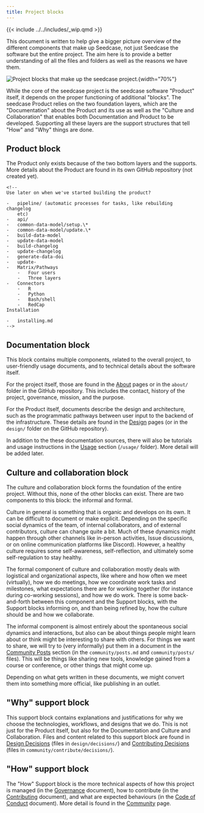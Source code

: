 ```yaml
---
title: Project blocks
---
```


{{< include ../../includes/_wip.qmd >}}

This document is written to help give a bigger picture overview of the
different components that make up Seedcase, not just Seedcase the
software but the entire project. The aim here is to provide a better
understanding of all the files and folders as well as the reasons we
have them.

![Project blocks that make up the seedcase
project.](images/project-blocks.svg){width="70%"}

While the core of the seedcase project is the seedcase software
"Product" itself, it depends on the proper functioning of additional
"blocks". The seedcase Product relies on the two foundation layers,
which are the "Documentation" about the Product and its use as well as
the "Culture and Collaboration" that enables both Documentation and
Product to be developed. Supporting all these layers are the support
structures that tell "How" and "Why" things are done.

## Product block

The Product only exists because of the two bottom layers and the
supports. More details about the Product are found in its own GitHub
repository (not created yet).

```{=html}
<!--
Use later on when we've started building the product?

-   pipeline/ (automatic processes for tasks, like rebuilding changelog
    etc)
-   api/
-   common-data-model/setup.\*
-   common-data-model/update.\*
-   build-data-model
-   update-data-model
-   build-changelog
-   update-changelog
-   generate-data-doi
-   update-
-   Matrix/Pathways
    -   Four users
    -   Three layers
-   Connectors
    -   R
    -   Python
    -   Bash/shell
    -   RedCap
Installation

-   installing.md
-->
```
## Documentation block

This block contains multiple components, related to the overall project,
to user-friendly usage documents, and to technical details about the
software itself.

For the project itself, those are found in the [About](/about/index.md)
pages or in the `about/` folder in the GitHub repository. This includes
the contact, history of the project, governance, mission, and the
purpose.

For the Product itself, documents describe the design and architecture,
such as the programmatic pathways between user input to the backend of
the infrastructure. These details are found in the
[Design](/design/index.md) pages (or in the `design/` folder on the
GitHub repository).

In addition to the these documentation sources, there will also be
tutorials and usage instructions in the [Usage](/usage/index.md) section
(`/usage/` folder). More detail will be added later.

## Culture and collaboration block

The culture and collaboration block forms the foundation of the entire
project. Without this, none of the other blocks can exist. There are two
components to this block: the informal and formal.

Culture in general is something that is organic and develops on its own.
It can be difficult to document or make explicit. Depending on the
specific social dynamics of the team, of internal collaborators, and of
external contributors, culture can change quite a bit. Much of these
dynamics might happen through other channels like in-person activities,
Issue discussions, or on online communication platforms like Discord).
However, a healthy culture requires some self-awareness,
self-reflection, and ultimately some self-regulation to stay healthy.

The formal component of culture and collaboration mostly deals with
logistical and organizational aspects, like where and how often we meet
(virtually), how we do meetings, how we coordinate work tasks and
milestones, what expectations there are for working together (for
instance during co-working sessions), and how we do work. There is some
back-and-forth between this component and the Support blocks, with the
Support blocks informing on, and than being refined by, how the culture
should be and how we collaborate.

The informal component is almost entirely about the spontaneous social
dynamics and interactions, but also can be about things people might
learn about or think might be interesting to share with others. For
things we want to share, we will try to (very informally) put them in a
document in the [Community Posts](/community/posts.md) section (in the
`community/posts.md` and `community/posts/` files). This will be things
like sharing new tools, knowledge gained from a course or conference, or
other things that might come up.

Depending on what gets written in these documents, we might convert them
into something more official, like publishing in an outlet.

## "Why" support block

This support block contains explanations and justifications for why we
choose the technologies, workflows, and designs that we do. This is not
just for the Product itself, but also for the Documentation and Culture
and Collaboration. Files and content related to this support block are
found in [Design Decisions](/design/decisions.md) (files in
`design/decisions/`) and [Contributing
Decisions](/community/contribute/decisions.md) (files in
`community/contribute/decisions/`).

## "How" support block

The "How" Support block is the more technical aspects of how this
project is managed (in the [Governance](/community/GOVERANCE.md)
document), how to contribute (in the
[Contributing](/community/CONTRIBUTING.md) document), and what are
expected behaviours (in the [Code of
Conduct](/community/CODE_OF_CONDUCT.md) document). More detail is found
in the [Community](/community/index.md) page.
